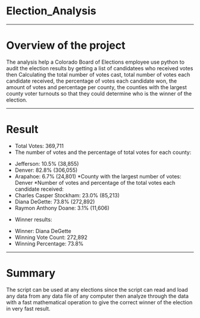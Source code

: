 # **Election_Analysis**
---
# **Overview of the project**

The analysis help a Colorado Board of Elections employee use python to audit the election results by getting a list of candidatees who received votes then Calculating the total number of votes cast, total number of votes each candidate received, the percentage of votes each candidate won, the amount of votes and percentage per county,  the counties with the largest county voter turnouts so that they could determine who is the winner of the election.

---
# **Result** 
* Total Votes: 369,711
* The number of votes and the percentage of total votes for each county: 
- Jefferson: 10.5% (38,855)
- Denver: 82.8% (306,055)
- Arapahoe: 6.7% (24,801)
*County with the largest number of votes: Denver
*Number of votes and percentage of the total votes each candidate received:
- Charles Casper Stockham: 23.0% (85,213)
- Diana DeGette: 73.8% (272,892)
- Raymon Anthony Doane: 3.1% (11,606)
* Winner results:
- Winner: Diana DeGette
- Winning Vote Count: 272,892
- Winning Percentage: 73.8%
---
# **Summary**
The script can be used at any elections since the script can read and load any data from any data file of any computer then analyze through the data with a fast mathematical operation to give the correct winner of the election in very fast result. 

